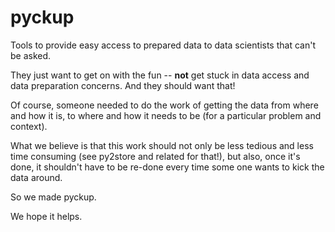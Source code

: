 # pyckup

Tools to provide easy access to prepared data to data scientists that can't 
be asked.

They just want to get on with the fun -- **not** get stuck in data access and 
data preparation concerns. And they should want that!

Of course, someone needed to do the work of getting the data from where and how it is, 
to where and how it needs to be (for a particular problem and context). 

What we believe is that this work should not only be less tedious and less time 
consuming (see py2store and related for that!), but also, once it's done, 
it shouldn't have to be re-done every time some one wants to kick the data 
around. 

So we made pyckup. 

We hope it helps.
